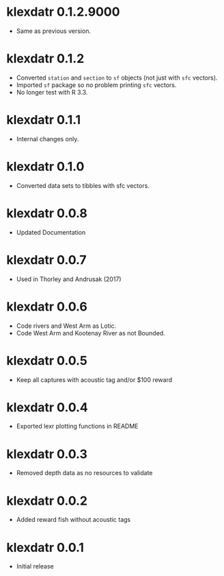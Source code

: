 <!-- NEWS.md is maintained by https://cynkra.github.io/fledge, do not edit -->

# klexdatr 0.1.2.9000

- Same as previous version.


# klexdatr 0.1.2

- Converted `station` and `section` to `sf` objects (not just with `sfc` vectors).
- Imported `sf` package so no problem printing `sfc` vectors.
- No longer test with R 3.3.

# klexdatr 0.1.1

- Internal changes only.

# klexdatr 0.1.0

- Converted data sets to tibbles with sfc vectors.

# klexdatr 0.0.8

- Updated Documentation
      
# klexdatr 0.0.7

- Used in Thorley and Andrusak (2017)

# klexdatr 0.0.6

- Code rivers and West Arm as Lotic.
- Code West Arm and Kootenay River as not Bounded.

# klexdatr 0.0.5

- Keep all captures with acoustic tag and/or $100 reward

# klexdatr 0.0.4

- Exported lexr plotting functions in README

# klexdatr 0.0.3

- Removed depth data as no resources to validate

# klexdatr 0.0.2

- Added reward fish without acoustic tags

# klexdatr 0.0.1

- Initial release
